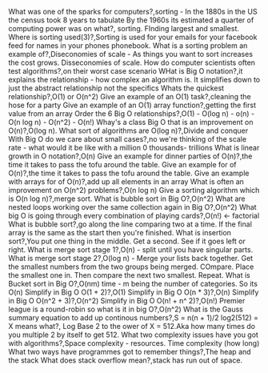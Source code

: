 What was one of the sparks for computers?,sorting - In the 1880s in the US the census took 8 years to tabulate
By the 1960s its estimated a quarter of computing power was on what?, sorting. FInding largest and smallest.
Where is sorting used(3)?,Sorting is used for your emails for your facebook feed for names in your phones phonebook.
What is a sorting problem an example of?,Diseconomies of scale - As things you want to sort increases the cost grows. Disseconomies of scale.
How do computer scientists often test algorithms?,on their worst case scenario
WHat is Big O notation?,it explains the relationship - how complex an algorithm is. It simplifies down to just the abstract relationship not the specifics
Whats the quickest relationship?,O(1) or O(n^2)
Give an example of an O(1) task?,cleaning the hose for a party
Give an example of an O(1) array function?,getting the first value from an array
Order the 6 Big O relationships?,O(1) - O(log n) - o(n) - O(n log n) - O(n^2) - O(n!)
Whay's a class Big O that is an improvement on O(n)?,O(log n).
What sort of algorithms are O(log n)?,Divide and conquer
With Big O do we care about small cases?,no we're thinking of the scale rate - what would it be like with a million 0 thousands- trillions
What is linear growth in O notation?,O(n)
Give an example for dinner parties of O(n)?,the time it takes to pass the tofu around the table.
Give an example for of O(n)?,the time it takes to pass the tofu around the table.
Give an example with arrays for of O(n)?,add up all elements in an array
What is often an improvement on O(n^2) problems?,O(n log n)
Give a sorting algorithm which is O(n log n)?,merge sort.
What is bubble sort in Big O?,O(n^2)
What are nested loops working over the same collection again in Big O?,O(n^2)
What big O is going through every combination of playing cards?,O(n!) <- factorial
What is bubble sort?,go along the line comparing two at a time. If the final array is the same as the start then you're finished.
What is insertion sort?,You put one thing in the middle. Get a second. See if it goes left or right.
What is merge sort stage 1?,O(n) - split until you have singular parts.
What is merge sort stage 2?,O(log n) - Merge your lists back together. Get the smallest numbers from the two groups being merged. COmpare. Place the smallest one in. Then compare the next two smallest. Repeat.
What is Bucket sort in Big O?,O(nm) time - m being the number of categories. So its O(n)
Simplify in Big O  O(1 + 2)?,O(1)
Simplify in Big O  O(n * 3)?,O(n)
Simplify in Big O  O(n^2 + 3)?,O(n^2)
Simplify in Big O  O(n! + n^ 2)?,O(n!)
Premier league is a round-robin so what is it in big O?,O(n^2)
What is the Gauss summary equation to add up continous numbers?,S = n(n + 1)/2
log2(512) = X means what?, Log Base 2 to the ower of X = 512.Aka how many times do you multiple 2 by itself to get 512.
What two complexity issues have you got with algorithms?,Space complexity - resources. Time complexity (how long)
What two ways have programmes got to remember things?,The heap and the stack
What does stack overflow mean?,stack has run out of space.

